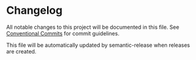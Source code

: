 # Changelog

All notable changes to this project will be documented in this file. See [Conventional Commits](https://conventionalcommits.org) for commit guidelines.

This file will be automatically updated by semantic-release when releases are created.